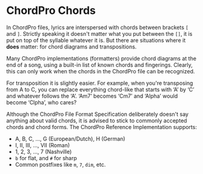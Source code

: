 # ChordPro Chords

In ChordPro files, lyrics are interspersed with chords between brackets `[` and `]`. Strictly speaking it doesn't matter what you put between the `[]`, it is put on top of the syllable whatever it is. But there are situations where it **does** matter: for chord diagrams and transpositions.

Many ChordPro implementations (formatters) provide chord diagrams at the end of a song, using a built-in list of known chords and fingerings. Clearly, this can only work when the chords in the ChordPro file can be recognized.

For transposition it is slightly easier. For example, when you're transposing from A to C, you can replace everything chord-like that starts with ‘A’ by ‘C’ and whatever follows the ‘A’. ‘Am7’ becomes ‘Cm7’ and ‘Alpha’ would become ‘Clpha’, who cares?

Although the ChordPro File Format Specification deliberately doesn't say anything about valid chords, it is advised to stick to commonly accepted chords and chord forms. The ChordPro Reference Implementation supports:

* A, B, C, …, G (European/Dutch), H (German)
* I, II, III, …, VII (Roman)
* 1, 2, 3, …, 7 (Nashville)
* `b` for flat, and `#` for sharp
* Common postfixes like `m`, `7`, `dim`, etc.
